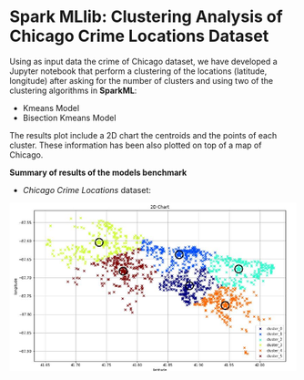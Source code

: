 # Spark MLlib: Clustering Analysis of Chicago Crime Locations Dataset

Using as input data the crime of Chicago dataset, we have developed a Jupyter notebook that perform a clustering of the locations (latitude, longitude) after asking for the number of clusters and using two of the clustering algorithms in **SparkML**:
- Kmeans Model
- Bisection Kmeans Model

The results plot include a 2D chart the centroids and the points of each cluster. These information has been also plotted on top of a map of Chicago.


**Summary of results of the models benchmark**
- *Chicago Crime Locations* dataset:

![results_scores](./pictures/image1.JPG)

